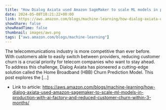 ```yaml
---
title: "How Dialog Axiata used Amazon SageMaker to scale ML models in production with AI Factory and reduced customer churn within 3 months"
date: 2024-05-08T18:21:22+00:00
link: https://aws.amazon.com/blogs/machine-learning/how-dialog-axiata-used-amazon-sagemaker-to-scale-ml-models-in-production-with-ai-factory-and-reduced-customer-churn-within-3-months/
showShare: false
showReadTime: false
thumbnail: images/aws.png
tags: ["aws.amazon.com/blogs/machine-learning"]
---
```

The telecommunications industry is more competitive than ever before. With customers able to easily switch between providers, reducing customer churn is a crucial priority for telecom companies who want to stay ahead. To address this challenge, Dialog Axiata has pioneered a cutting-edge solution called the Home Broadband (HBB) Churn Prediction Model. This post explores the […]

- Link to article: https://aws.amazon.com/blogs/machine-learning/how-dialog-axiata-used-amazon-sagemaker-to-scale-ml-models-in-production-with-ai-factory-and-reduced-customer-churn-within-3-months/